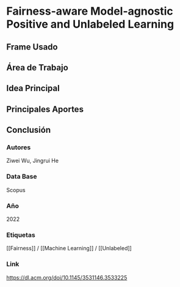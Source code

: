 # Fairness-aware Model-agnostic Positive and Unlabeled Learning

## Frame Usado
## Área de Trabajo
## Idea Principal
## Principales Aportes
## Conclusión

### Autores
Ziwei Wu, Jingrui He
### Data Base
Scopus
### Año
2022
### Etiquetas
[[Fairness]] / [[Machine Learning]] / [[Unlabeled]]
### Link
https://dl.acm.org/doi/10.1145/3531146.3533225



